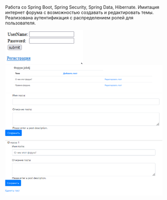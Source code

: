 Работа со Spring Boot, Spring Security, Spring Data, Hibernate.
Имитация интернет форума с возможностью создавать и редактировать темы.
Реализована аутентификация с распределением ролей для пользователя.

![img.png](img.png)
![img_1.png](img_1.png)
![img_2.png](img_2.png)
![img_3.png](img_3.png)
